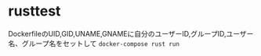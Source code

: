 # rusttest
DockerfileのUID,GID,UNAME,GNAMEに自分のユーザーID,グループID,ユーザー名、グループ名をセットして
`docker-compose rust run`
